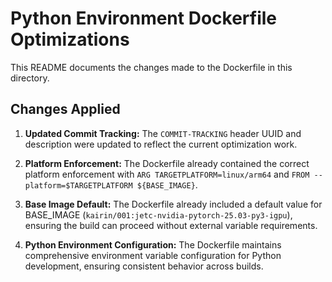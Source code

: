 <!-- COMMIT-TRACKING: UUID-20240806-120000-DOCS -->
<!-- Description: Update README to reflect Dockerfile optimizations. -->
<!-- Author: GitHub Copilot -->

# Python Environment Dockerfile Optimizations

This README documents the changes made to the Dockerfile in this directory.

## Changes Applied

1. **Updated Commit Tracking:** The `COMMIT-TRACKING` header UUID and description were updated to reflect the current optimization work.

2. **Platform Enforcement:** The Dockerfile already contained the correct platform enforcement with `ARG TARGETPLATFORM=linux/arm64` and `FROM --platform=$TARGETPLATFORM ${BASE_IMAGE}`.

3. **Base Image Default:** The Dockerfile already included a default value for BASE_IMAGE (`kairin/001:jetc-nvidia-pytorch-25.03-py3-igpu`), ensuring the build can proceed without external variable requirements.

4. **Python Environment Configuration:** The Dockerfile maintains comprehensive environment variable configuration for Python development, ensuring consistent behavior across builds.
